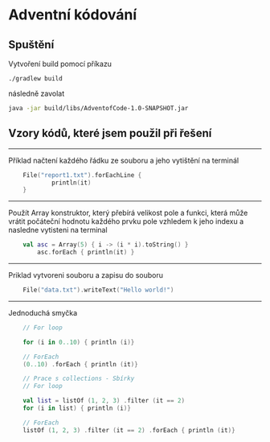 # Adventní kódování

## Spuštění
Vytvoření build pomocí příkazu
```
./gradlew build
```
následně zavolat
```bash
java -jar build/libs/AdventofCode-1.0-SNAPSHOT.jar
```

## Vzory kódů, které jsem použil při řešení

---
Příklad načtení každého řádku ze souboru a jeho vytištění na terminál

```kotlin
    File("report1.txt").forEachLine {
            println(it)
    }
```
---  
Použít Array konstruktor, který přebírá velikost pole a funkci, která může vrátit počáteční hodnotu každého prvku pole vzhledem k jeho indexu a nasledne vytisteni na terminal

```kotlin
    val asc = Array(5) { i -> (i * i).toString() }
        asc.forEach { println(it) }
```
---
Priklad vytvoreni souboru a zapisu do souboru

```kotlin
    File("data.txt").writeText("Hello world!")
```
---
Jednoduchá smyčka

```kotlin
    // For loop

    for (i in 0..10) { println (i)}

    // ForEach
    (0..10) .forEach { println (it)}

    // Prace s collections - Sbírky
    // For loop

    val list = listOf (1, 2, 3) .filter (it == 2)
    for (i in list) { println (i)}

    // ForEach
    listOf (1, 2, 3) .filter (it == 2) .forEach { println (it)}
```